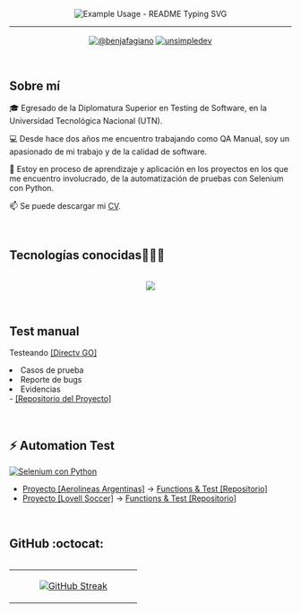 <!--Título con movimiento-->
<p align="center">
  <img src="https://readme-typing-svg.demolab.com?font=Fira+Code&pause=1000&color=F744E1&center=true&vCenter=true&width=435&lines=Benjam%C3%ADn+Fagiano;QA+Engineer" 
       alt="Example Usage - README Typing SVG">
  </p>


---
<!-- Redes sociales-->

<p align="center">
 <a href="https://www.youtube.com/channel/UCztNdsov4I7D67AxJHyVBZg" target="_blank"><img align="center" src="https://img.shields.io/badge/YouTube-FF0000?style=for-the-badge&logo=youtube&logoColor=white" alt="@benjafagiano"  /></a>
 <a href="https://www.linkedin.com/in/benjaminfagiano/" target="_blank"><img align="center" src="https://img.shields.io/badge/LinkedIn-0077B5?style=for-the-badge&logo=linkedin&logoColor=white" alt="unsimpledev"/></a>
  </p>
<br>


<h2>Sobre mí</h2> 
<p align="left">

🎓 Egresado de la Diplomatura Superior en Testing de Software, en la Universidad Tecnológica Nacional (UTN).

💻 Desde hace dos años me encuentro trabajando como QA Manual, soy un apasionado de mi trabajo y de la calidad de software.

📝 Estoy en proceso de aprendizaje y aplicación en los proyectos en los que me encuentro involucrado, de la automatización de pruebas con Selenium con Python.

📫 Se puede descargar mi <a href="https://drive.google.com/file/d/1qsfmpV_-CDevqqzmyBfzim8QSHsDz-gu/view?usp=drive_link" target="_blank" rel="noopener noreferrer">CV</a>.

   </p>
 <br>

<h2 >Tecnologías conocidas👨🏻‍💻</h2>

<!--tech stack icons-->
<p align="center">
  <br>
  <a href="https://skillicons.dev" target="_blank" rel="noopener noreferrer" target="_blank">
    <img src="https://skillicons.dev/icons?i=androidstudio,apple,bitbucket,docker,github,mysql,postman,pycharm,py,selenium,vscode,linux,windows,gmail,&perline=7" />
  </a>
</p>
<br>
<!-------------------------->



<h2> Test manual</h2>
<p align="left">

  Testeando  <a href="https://www.directvgo.com/ar/home" target="_blank">[Directv GO]</a>

  <li>Casos de prueba</li>
  <li>Reporte de bugs</li>
  <li>Evidencias</li>
  -  <a href="https://github.com/BenjaFagiano/Test-Manual-DirectvGo/blob/main/README.md" target="_blank">[Repositorio del Proyecto]</a>
   
  </p>
<br>
   
<h2>⚡ Automation Test </h2> 

<p align="left">

[![Selenium con Python](https://skillicons.dev/icons?i=selenium,py)](https://skillicons.dev)  

  - <a href="https://www.aerolineas.com.ar/" target="_blank" >Proyecto [Aerolineas Argentinas]</a>  -> <a href="https://github.com/BenjaFagiano/automatizacion-aerolineas-python" target="_blank" rel="noopener noreferrer">Functions & Test [Repositorio]</a>
  - <a href="https://www.lovellsoccer.uk/" target="_blank" >Proyecto [Lovell Soccer]</a> -> <a href="https://github.com/BenjaFagiano/lovellSoccer" target="_blank" rel="noopener noreferrer">Functions & Test [Repositorio]</a>

  </p>
<br>


<h2>GitHub :octocat:</h2>
<!--- stats (start) -->
<p align="center">
  <!--- stats (start) -->
<table align="left">
<tr border="none">
<td width="60%" align="center">
 
 [![GitHub Streak](https://streak-stats.demolab.com?user=benjafagiano&theme=dracula)](https://git.io/streak-stats)
 <!-- <img  title="🔥 Get streak stats for your profile at git.io/streak-stats" alt="Mark streak" src="https://streak-stats.demolab.com?user=benjafagiano&theme=dracula&hide_border=false" /> -->
</td>
  <!--- stats (end) -->

  


